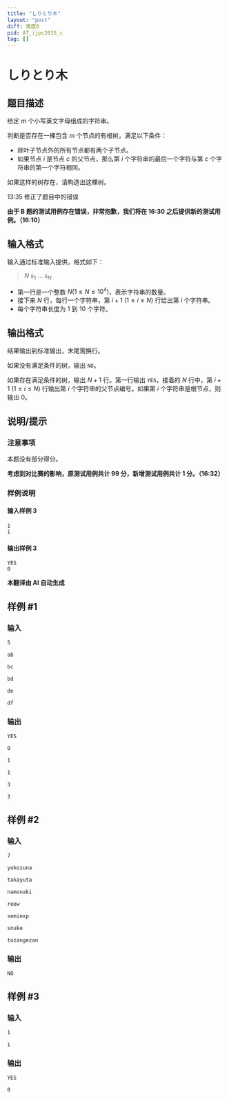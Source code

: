```yaml
---
title: "しりとり木"
layout: "post"
diff: 难度0
pid: AT_ijpc2015_c
tag: []
---
```


# しりとり木

## 题目描述

给定 $m$ 个小写英文字母组成的字符串。

判断是否存在一棵包含 $m$ 个节点的有根树，满足以下条件：

- 除叶子节点外的所有节点都有两个子节点。
- 如果节点 $i$ 是节点 $c$ 的父节点，那么第 $i$ 个字符串的最后一个字符与第 $c$ 个字符串的第一个字符相同。

如果这样的树存在，请构造出这棵树。

13:35 修正了题目中的错误

**由于 B 题的测试用例存在错误，非常抱歉，我们将在 16:30 之后提供新的测试用例。（16:10）**

## 输入格式

输入通过标准输入提供，格式如下：

> $N$ $s_1$ ... $s_N$

- 第一行是一个整数 $N (1 \leq N \leq 10^4)$，表示字符串的数量。
- 接下来 $N$ 行，每行一个字符串，第 $i+1\ (1 \leq i \leq N)$ 行给出第 $i$ 个字符串。
- 每个字符串长度为 1 到 10 个字符。

## 输出格式

结果输出到标准输出，末尾需换行。

如果没有满足条件的树，输出 `NO`。

如果存在满足条件的树，输出 $N+1$ 行。第一行输出 `YES`，接着的 $N$ 行中，第 $i+1\ (1 \leq i \leq N)$ 行输出第 $i$ 个字符串的父节点编号。如果第 $i$ 个字符串是根节点，则输出 0。

## 说明/提示

### 注意事项

本题没有部分得分。

**考虑到对比赛的影响，原测试用例共计 99 分，新增测试用例共计 1 分。（16:32）**

### 样例说明

#### 输入样例 3

```
1
i
```

#### 输出样例 3

```
YES
0
```

 **本翻译由 AI 自动生成**

## 样例 #1

### 输入

```
5
ab
bc
bd
de
df
```

### 输出

```
YES
0
1
1
3
3
```

## 样例 #2

### 输入

```
7
yokozuna
takayuta
namonaki
reew
semiexp
snuke
tozangezan
```

### 输出

```
NO
```

## 样例 #3

### 输入

```
1
i
```

### 输出

```
YES
0
```

